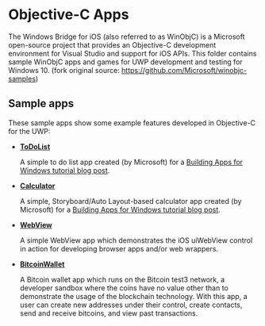 # Objective-C Apps
The Windows Bridge for iOS (also referred to as WinObjC) is a Microsoft open-source project that provides an Objective-C development environment for Visual Studio and support for iOS APIs. This folder contains sample WinObjC apps and games for UWP development and testing for Windows 10. (fork original source: https://github.com/Microsoft/winobjc-samples)

## Sample apps
These sample apps show some example features developed in Objective-C for the UWP:
- [**ToDoList**](/Obj-C/ToDoList)

  A simple to do list app created (by Microsoft) for a [Building Apps for Windows tutorial blog post](https://blogs.windows.com/buildingapps/2016/01/20/building-a-simple-app-with-the-windows-bridge-for-ios/).

- [**Calculator**](/Obj-C/Calculator)

  A simple, Storyboard/Auto Layout-based calculator app created (by Microsoft) for a [Building Apps for Windows tutorial blog post](https://blogs.windows.com/buildingapps/2016/02/18/using-the-ios-bridge-to-bring-storyboards-and-auto-layout-to-windows-10/).
  
- [**WebView**](/Obj-C/WebView)

  A simple WebView app which demonstrates the iOS uiWebView control in action for developing browser apps and/or web wrappers.

- [**BitcoinWallet**](/Obj-C/BitcoinWallet)

  A Bitcoin wallet app which runs on the Bitcoin test3 network, a developer sandbox where the coins have no value other than to demonstrate the usage of the blockchain technology. With this app, a user can create new addresses under their control, create contacts, send and receive bitcoins, and view past transactions.
